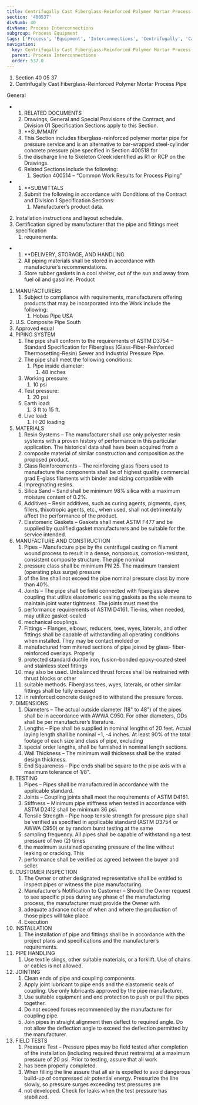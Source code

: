 ```yaml
---
title: Centrifugally Cast Fiberglass-Reinforced Polymer Mortar Process Pipe
section: '400537'
divNumb: 40
divName: Process Interconnections
subgroup: Process Equipment
tags: ['Process', 'Equipment', 'Interconnections', 'Centrifugally', 'Cast', 'Fiberglass-Reinforced', 'Polymer', 'Mortar', 'Pipe']
navigation:
  key: Centrifugally Cast Fiberglass-Reinforced Polymer Mortar Process Pipe
  parent: Process Interconnections
  order: 537.0
---
```


   1. Section 40 05 37
   1. Centrifugally Cast Fiberglass-Reinforced Polymer Mortar Process Pipe

General

* 
	1. RELATED DOCUMENTS
   1. Drawings, General and Special Provisions of the Contract, and Division 01 Specification Sections apply to this Section.
	1. **SUMMARY
   1. This Section includes fiberglass-reinforced polymer mortar pipe for pressure service and is an
alternative to bar-wrapped steel-cylinder concrete pressure pipe specified in Section 400518 for
   1. the discharge line to Skeleton Creek identified as R1 or RCP on the Drawings.
   1. Related Sections include the following:
      1. Section 400514 – “Common Work Results for Process Piping”

* 
	1. **SUBMITTALS
   1. Submit the following in accordance with Conditions of the Contract and Division 1
Specification Sections:
      1. Manufacturer’s product data.
2. Installation instructions and layout schedule.
3. Certification signed by manufacturer that the pipe and fittings meet specification
   1. requirements.

* 
	1. **DELIVERY, STORAGE, AND HANDLING
   1. All piping materials shall be stored in accordance with manufacturer’s recommendations.
   1. Store rubber gaskets in a cool shelter, out of the sun and away from fuel oil and gasoline.
Product
1. MANUFACTURERS
   1. Subject to compliance with requirements, manufacturers offering products that may be
incorporated into the Work include the following:
      1. Hobas Pipe USA
2. U.S. Composite Pipe South
3. Approved equal
2. PIPING SYSTEM
   1. The pipe shall conform to the requirements of ASTM D3754 – Standard Specification for
Fiberglass (Glass-Fiber-Reinforced Thermosetting-Resin) Sewer and Industrial Pressure Pipe.
   1. The pipe shall meet the following conditions:
      1. Pipe inside diameter:
         1. 48 inches
   1. Working pressure:
      1. 10 psi
   1. Test pressure:
      1. 20 psi
   1. Earth load:
      1. 3 ft to 15 ft.
   1. Live load:
      1. H-20 loading
3. MATERIALS
   1. Resin Systems – The manufacturer shall use only polyester resin systems with a proven history
of performance in this particular application. The historical data shall have been acquired from a
   1. composite material of similar construction and composition as the proposed product.
   1. Glass Reinforcements – The reinforcing glass fibers used to manufacture the components shall
be of highest quality commercial grad E-glass filaments with binder and sizing compatible with
   1. impregnating resins.
   1. Silica Sand – Sand shall be minimum 98% silica with a maximum moisture content of 0.2%.
   1. Additives – Resin additives, such as curing agents, pigments, dyes, fillers, thixotropic agents,
etc., when used, shall not detrimentally affect the performance of the product.
   1. Elastomeric Gaskets – Gaskets shall meet ASTM F477 and be supplied by qualified gasket
manufacturers and be suitable for the service intended.
4. MANUFACTURE AND CONSTRUCTION
   1. Pipes – Manufacture pipe by the centrifugal casting on filament wound process to result in a
dense, nonporous, corrosion-resistant, consistent composite structure. The pipe nominal
   1. pressure class shall be minimum PN 25. The maximum transient (operating plus surge) pressure
   1. of the line shall not exceed the pipe nominal pressure class by more than 40%.
   1. Joints – The pipe shall be field connected with fiberglass sleeve coupling that utilize elastomeric
sealing gaskets as the sole means to maintain joint water tightness. The joints must meet the
   1. performance requirements of ASTM D4161. Tie-ins, when needed, may utilize gasket-sealed
   1. mechanical couplings.
   1. Fittings – Flanges, elbows, reducers, tees, wyes, laterals, and other fittings shall be capable of
withstanding all operating conditions when installed. They may be contact molded or
   1. manufactured from mitered sections of pipe joined by glass- fiber- reinforced overlays. Properly
   1. protected standard ductile iron, fusion-bonded epoxy-coated steel and stainless steel fittings
   1. may also be used. Unbalanced thrust forces shall be restrained with thrust blocks or other
   1. suitable methods. Fiberglass tees, wyes, laterals, or other similar fittings shall be fully encased
   1. in reinforced concrete designed to withstand the pressure forces.
5. DIMENSIONS
   1. Diameters – The actual outside diameter (18" to 48") of the pipes shall be in accordance with
AWWA C950. For other diameters, ODs shall be per manufacturer’s literature.
   1. Lengths – Pipe shall be supplied in nominal lengths of 20 feet. Actual laying length shall be
nominal +1, -4 inches. At least 90% of the total footage of each size and class of pipe, excluding
   1. special order lengths, shall be furnished in nominal length sections.
   1. Wall Thickness – The minimum wall thickness shall be the stated design thickness.
   1. End Squareness – Pipe ends shall be square to the pipe axis with a maximum tolerance of 1/8".
6. TESTING
   1. Pipes – Pipes shall be manufactured in accordance with the applicable standard.
   1. Joints – Coupling joints shall meet the requirements of ASTM D4161.
   1. Stiffness – Minimum pipe stiffness when tested in accordance with ASTM D2412 shall be
minimum 36 psi.
   1. Tensile Strength – Pipe hoop tensile strength for pressure pipe shall be verified as specified in
applicable standard (ASTM D3754 or AWWA C950) or by random burst testing at the same
   1. sampling frequency. All pipes shall be capable of withstanding a test pressure of two (2) times
   1. the maximum sustained operating pressure of the line without leaking or cracking. This
   1. performance shall be verified as agreed between the buyer and seller.
7. CUSTOMER INSPECTION
   1. The Owner or other designated representative shall be entitled to inspect pipes or witness the
pipe manufacturing.
   1. Manufacturer’s Notification to Customer – Should the Owner request to see specific pipes
during any phase of the manufacturing process, the manufacturer must provide the Owner with
   1. adequate advance notice of when and where the production of those pipes will take place.
   1. Execution
1. INSTALLATION
   1. The installation of pipe and fittings shall be in accordance with the project plans and
specifications and the manufacturer’s requirements.
2. PIPE HANDLING
   1. Use textile slings, other suitable materials, or a forklift. Use of chains or cables is not allowed.
3. JOINTING
   1. Clean ends of pipe and coupling components
   1. Apply joint lubricant to pipe ends and the elastomeric seals of coupling. Use only lubricants
approved by the pipe manufacturer.
   1. Use suitable equipment and end protection to push or pull the pipes together.
   1. Do not exceed forces recommended by the manufacturer for coupling pipe.
   1. Join pipes in straight alignment then deflect to required angle. Do not allow the deflection angle
to exceed the deflection permitted by the manufacturer.
4. FIELD TESTS
   1. Pressure Test – Pressure pipes may be field tested after completion of the installation (including
required thrust restraints) at a maximum pressure of 20 psi. Prior to testing, assure that all work
   1. has been properly completed.
   1. When filling the line assure that all air is expelled to avoid dangerous build-up of compressed
air potential energy. Pressurize the line slowly, so pressure surges exceeding test pressures are
   1. not developed. Check for leaks when the test pressure has stabilized.

